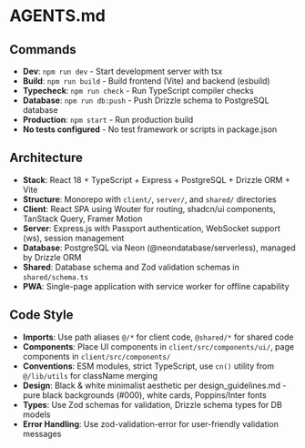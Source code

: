 # AGENTS.md

## Commands
- **Dev**: `npm run dev` - Start development server with tsx
- **Build**: `npm run build` - Build frontend (Vite) and backend (esbuild)
- **Typecheck**: `npm run check` - Run TypeScript compiler checks
- **Database**: `npm run db:push` - Push Drizzle schema to PostgreSQL database
- **Production**: `npm start` - Run production build
- **No tests configured** - No test framework or scripts in package.json

## Architecture
- **Stack**: React 18 + TypeScript + Express + PostgreSQL + Drizzle ORM + Vite
- **Structure**: Monorepo with `client/`, `server/`, and `shared/` directories
- **Client**: React SPA using Wouter for routing, shadcn/ui components, TanStack Query, Framer Motion
- **Server**: Express.js with Passport authentication, WebSocket support (ws), session management
- **Database**: PostgreSQL via Neon (@neondatabase/serverless), managed by Drizzle ORM
- **Shared**: Database schema and Zod validation schemas in `shared/schema.ts`
- **PWA**: Single-page application with service worker for offline capability

## Code Style
- **Imports**: Use path aliases `@/*` for client code, `@shared/*` for shared code
- **Components**: Place UI components in `client/src/components/ui/`, page components in `client/src/components/`
- **Conventions**: ESM modules, strict TypeScript, use `cn()` utility from `@/lib/utils` for className merging
- **Design**: Black & white minimalist aesthetic per design_guidelines.md - pure black backgrounds (#000), white cards, Poppins/Inter fonts
- **Types**: Use Zod schemas for validation, Drizzle schema types for DB models
- **Error Handling**: Use zod-validation-error for user-friendly validation messages
